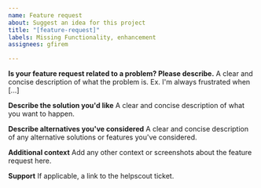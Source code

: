 ```yaml
---
name: Feature request
about: Suggest an idea for this project
title: "[feature-request]"
labels: Missing Functionality, enhancement
assignees: gfirem

---
```


**Is your feature request related to a problem? Please describe.**
A clear and concise description of what the problem is. Ex. I'm always frustrated when [...]

**Describe the solution you'd like**
A clear and concise description of what you want to happen.

**Describe alternatives you've considered**
A clear and concise description of any alternative solutions or features you've considered.

**Additional context**
Add any other context or screenshots about the feature request here.

**Support**
If applicable, a link to the helpscout ticket.
